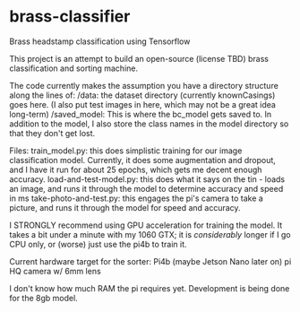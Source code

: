 # brass-classifier
Brass headstamp classification using Tensorflow

This project is an attempt to build an open-source (license TBD) brass classification and sorting machine.

The code currently makes the assumption you have a directory structure along the lines of:
/data: the dataset directory (currently knownCasings) goes here. (I also put test images in here, which may not be a great idea long-term)
/saved_model: This is where the bc_model gets saved to. In addition to the model, I also store the class names in the model directory so that they don't get lost.

Files:
train_model.py: this does simplistic training for our image classification model. Currently, it does some augmentation and dropout, and I have it run for about 25 epochs, which gets me decent enough accuracy.
load-and-test-model.py: this does what it says on the tin - loads an image, and runs it through the model to determine accuracy and speed in ms
take-photo-and-test.py: this engages the pi's camera to take a picture, and runs it through the model for speed and accuracy.

I STRONGLY recommend using GPU acceleration for training the model. It takes a bit under a minute with my 1060 GTX; it is _considerably_ longer if I go CPU only, or (worse) just use the pi4b to train it.

Current hardware target for the sorter:
Pi4b (maybe Jetson Nano later on)
pi HQ camera w/ 6mm lens

I don't know how much RAM the pi requires yet. Development is being done for the 8gb model.
